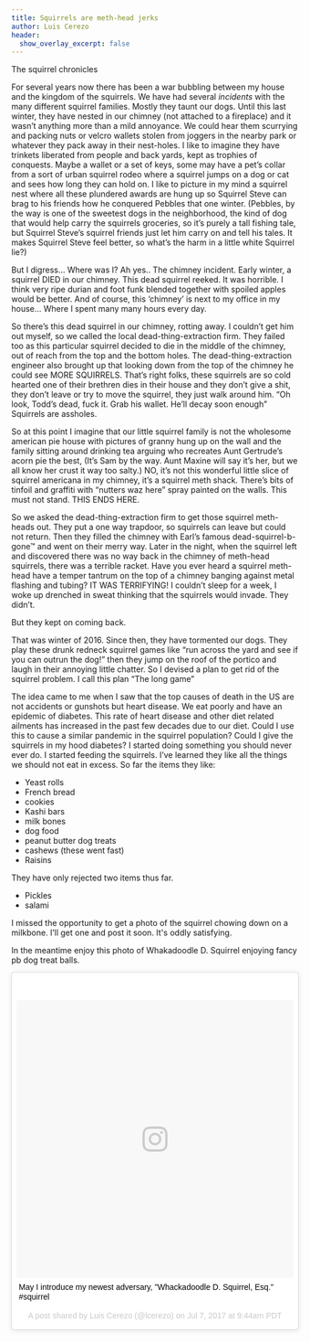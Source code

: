 ```yaml
---
title: Squirrels are meth-head jerks
author: Luis Cerezo
header:
  show_overlay_excerpt: false
---
```


The squirrel chronicles

For several years now there has been a war bubbling between my house and the kingdom of the squirrels. We have had several *incidents* with the many different squirrel families. Mostly they taunt our dogs. Until this last winter, they have nested in our chimney (not attached to a fireplace) and it wasn’t anything more than a mild annoyance. We could hear them scurrying and packing nuts or velcro wallets stolen from joggers in the nearby park or whatever they pack away in their nest-holes. I like to imagine they have trinkets liberated from people and back yards, kept as trophies of conquests. Maybe a wallet or a set of keys, some may have a pet’s collar from a sort of urban squirrel rodeo where a squirrel jumps on a dog or cat and sees how long they can hold on. I like to picture in my mind a squirrel nest where all these plundered awards are hung up so Squirrel Steve can brag to his friends how he conquered Pebbles that one winter. (Pebbles, by the way is one of the sweetest dogs in the neighborhood, the kind of dog that would help carry the squirrels groceries, so it’s purely a tall fishing tale, but Squirrel Steve’s squirrel friends just let him carry on and tell his tales. It makes Squirrel Steve feel better, so what’s the harm in a little white Squirrel lie?)

But I digress… Where was I? Ah yes.. The chimney incident. Early winter, a squirrel DIED in our chimney. This dead squirrel reeked. It was horrible. I think very ripe durian and foot funk blended together with spoiled apples would be better. And of course, this ‘chimney’ is next to my office in my house… Where I spent many many hours every day.

So there’s this dead squirrel in our chimney, rotting away. I couldn’t get him out myself, so we called the local dead-thing-extraction firm. They failed too as this particular squirrel decided to die in the middle of the chimney, out of reach from the top and the bottom holes. The dead-thing-extraction engineer also brought up that looking down from the top of the chimney he could see MORE SQUIRRELS. That’s right folks, these squirrels are so cold hearted one of their brethren dies in their house and they don’t give a shit, they don’t leave or try to move the squirrel, they just walk around him. “Oh look, Todd’s dead, fuck it. Grab his wallet. He’ll decay soon enough” Squirrels are assholes.

So at this point I imagine that our little squirrel family is not the wholesome american pie house with pictures of granny hung up on the wall and the family sitting around drinking tea arguing who recreates Aunt Gertrude’s acorn pie the best, (It’s Sam by the way. Aunt Maxine will say it’s her, but we all know her crust it way too salty.)
NO, it’s not this wonderful little slice of squirrel americana in my chimney, it’s a squirrel meth shack. There’s bits of tinfoil and graffiti with “nutters waz here” spray painted on the walls. This must not stand. THIS ENDS HERE.

So we asked the dead-thing-extraction firm to get those squirrel meth-heads out. They put a one way trapdoor, so squirrels can leave but could not return. Then they filled the chimney with Earl’s famous dead-squirrel-b-gone™ and went on their merry way. Later in the night, when the squirrel left and discovered there was no way back in the chimney of meth-head squirrels, there was a terrible racket. Have you ever heard a squirrel meth-head have a temper tantrum on the top of a chimney banging against metal flashing and tubing? IT WAS TERRIFYING! I couldn’t sleep for a week, I woke up drenched in sweat thinking that the squirrels would invade. They didn’t. 

But they kept on coming back.

That was winter of 2016. Since then, they have tormented our dogs. They play these drunk redneck squirrel games like “run across the yard and see if you can outrun the dog!” then they jump on the roof of the portico and laugh in their annoying little chatter. So I devised a plan to get rid of the squirrel problem. I call this plan “The long game”

The idea came to me when I saw that the top causes of death in the US are not accidents or gunshots but heart disease. We eat poorly and have an epidemic of diabetes. This rate of heart disease and other diet related ailments has increased in the past few decades due to our diet. Could I use this to cause a similar pandemic in the squirrel population? Could I give the squirrels in my hood diabetes? I started doing something you should never ever do. I started feeding the squirrels. I’ve learned they like all the things we should not eat in excess. So far the items they like:

*  Yeast rolls
*  French bread
*  cookies
* Kashi bars
* milk bones
* dog food
* peanut butter dog treats
* cashews (these went fast)
* Raisins


They have only rejected two items thus far.
* Pickles 
* salami

I missed the opportunity to get a photo of the squirrel chowing down on a milkbone. I’ll get one and post it soon. It's oddly satisfying.

In the meantime enjoy this photo of Whakadoodle D. Squirrel enjoying fancy pb dog treat balls.



<blockquote class="instagram-media" data-instgrm-captioned data-instgrm-version="7" style=" background:#FFF; border:0; border-radius:3px; box-shadow:0 0 1px 0 rgba(0,0,0,0.5),0 1px 10px 0 rgba(0,0,0,0.15); margin: 1px; max-width:658px; padding:0; width:99.375%; width:-webkit-calc(100% - 2px); width:calc(100% - 2px);"><div style="padding:8px;"> <div style=" background:#F8F8F8; line-height:0; margin-top:40px; padding:50.0% 0; text-align:center; width:100%;"> <div style=" background:url(data:image/png;base64,iVBORw0KGgoAAAANSUhEUgAAACwAAAAsCAMAAAApWqozAAAABGdBTUEAALGPC/xhBQAAAAFzUkdCAK7OHOkAAAAMUExURczMzPf399fX1+bm5mzY9AMAAADiSURBVDjLvZXbEsMgCES5/P8/t9FuRVCRmU73JWlzosgSIIZURCjo/ad+EQJJB4Hv8BFt+IDpQoCx1wjOSBFhh2XssxEIYn3ulI/6MNReE07UIWJEv8UEOWDS88LY97kqyTliJKKtuYBbruAyVh5wOHiXmpi5we58Ek028czwyuQdLKPG1Bkb4NnM+VeAnfHqn1k4+GPT6uGQcvu2h2OVuIf/gWUFyy8OWEpdyZSa3aVCqpVoVvzZZ2VTnn2wU8qzVjDDetO90GSy9mVLqtgYSy231MxrY6I2gGqjrTY0L8fxCxfCBbhWrsYYAAAAAElFTkSuQmCC); display:block; height:44px; margin:0 auto -44px; position:relative; top:-22px; width:44px;"></div></div> <p style=" margin:8px 0 0 0; padding:0 4px;"> <a href="https://www.instagram.com/p/BWQKUfygHMg/" style=" color:#000; font-family:Arial,sans-serif; font-size:14px; font-style:normal; font-weight:normal; line-height:17px; text-decoration:none; word-wrap:break-word;" target="_blank">May I introduce my newest adversary, &#34;Whackadoodle D. Squirrel, Esq.&#34; #squirrel</a></p> <p style=" color:#c9c8cd; font-family:Arial,sans-serif; font-size:14px; line-height:17px; margin-bottom:0; margin-top:8px; overflow:hidden; padding:8px 0 7px; text-align:center; text-overflow:ellipsis; white-space:nowrap;">A post shared by Luis Cerezo (@lcerezo) on <time style=" font-family:Arial,sans-serif; font-size:14px; line-height:17px;" datetime="2017-07-07T16:44:57+00:00">Jul 7, 2017 at 9:44am PDT</time></p></div></blockquote>
<script async defer src="//platform.instagram.com/en_US/embeds.js"></script>

